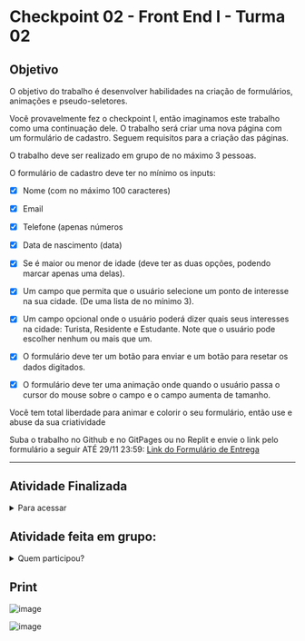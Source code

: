 <h1>Checkpoint 02 - Front End I - Turma 02</h1>

<h2>Objetivo</h2>

<p>O objetivo do trabalho é desenvolver habilidades na criação de formulários, animações e pseudo-seletores. </p>


<p>Você provavelmente fez o checkpoint I, então imaginamos este trabalho como uma continuação dele. O trabalho será criar uma nova página com um formulário de cadastro. Seguem requisitos para a criação das páginas. </p>

<div>
O trabalho deve ser realizado em grupo de no máximo 3 pessoas.
<br>
<p>O formulário de cadastro deve ter no mínimo os inputs:</p>
  
- [x] Nome (com no máximo 100 caracteres)
- [x] Email
- [x] Telefone (apenas números
- [x] Data de nascimento (data)
- [x] Se é maior ou menor de idade (deve ter as duas opções, podendo marcar apenas uma delas).
- [x] Um campo que permita que o usuário selecione um ponto de interesse na sua cidade. (De uma lista de no mínimo 3).
- [x] Um campo opcional onde o usuário poderá dizer quais seus interesses na cidade: Turista, Residente e Estudante. Note que o usuário pode escolher nenhum ou mais que um.
- [x] O formulário deve ter um botão para enviar e um botão para resetar os dados digitados.
- [x] O formulário deve ter uma animação onde quando o usuário passa o cursor do mouse sobre o campo e o campo aumenta de tamanho. 


<p>Você tem total liberdade para animar e colorir o seu formulário, então use e abuse da sua criatividade</p>
Suba o trabalho no Github e no GitPages ou no Replit e envie o link pelo formulário a seguir ATÉ 29/11 23:59:  <a href="https://docs.google.com/forms/d/e/1FAIpQLScYajDrRe_IrsjYvrJ6Bd4eahI3iMDEOH-knhq2C_DxKkuqhA/viewform">Link do Formulário de Entrega</a>

</div>

---

<h2>Atividade Finalizada</h2>

<details>
  <summary> Para acessar</summary>
<p><a href="https://checkpoint2-frontend-turma2.netlify.app/" target="_blank">clique aqui </a></p>
</details>


<h2>Atividade feita em grupo:</h2>

<details>
  <summary>Quem participou?</summary>
Eu,
<a href="https://github.com/nicolorenzo">Nico</a>
e 
<a href="https://github.com/Kris5GJ">Kristy</a>
</details>
  
<h2>Print</h2>

![image](https://user-images.githubusercontent.com/16105546/143945269-453e4ce7-b602-464d-a402-ba286211dd5b.png)

![image](https://user-images.githubusercontent.com/16105546/143945311-b603e546-3c36-4d1c-9215-76d99b4087e8.png)



